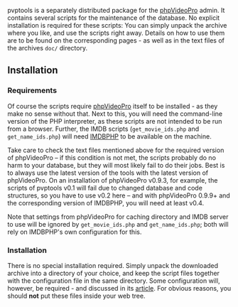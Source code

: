 pvptools is a separately distributed package for the
[phpVideoPro](https://github.com/IzzySoft/phpVideoPro) admin. It contains
several scripts for the maintenance of the database. No explicit
installation is required for these scripts: You can simply unpack the archive
where you like, and use the scripts right away. Details on how to use them are
to be found on the corresponding pages - as well as in the text files of the
archives `doc/` directory.

## Installation
### Requirements
Of course the scripts require
[phpVideoPro](https://github.com/IzzySoft/phpVideoPro) itself to be installed -
as they make no sense without that. Next to this, you will need the
command-line version of the PHP interpreter, as these scripts are not intended
to be run from a browser. Further, the IMDB scripts (`get_movie_ids.php` and
`get_name_ids.php`) will need [IMDBPHP](https://github.com/tboothman/IMDBPHP)
to be available on the machine.

Take care to check the text files mentioned above for the required version of
phpVideoPro – if this condition is not met, the scripts probably do no harm to
your database, but they will most likely fail to do their jobs. Best is to
always use the latest version of the tools with the latest version of
phpVideoPro. On an installation of phpVideoPro v0.9.3, for example, the scripts
of pvptools v0.1 will fail due to changed database and code structures, so you
have to use v0.2 here – and with phpVideoPro 0.9.9+ and the corresponding version
of IMDBPHP, you will need at least v0.4.

Note that settings from phpVideoPro for caching directory and IMDB server to use
will be ignored by `get_movie_ids.php` and `get_name_ids.php`; both will rely on
IMDBPHP's own configuration for this.

### Installation
There is no special installation required. Simply unpack the downloaded archive
into a directory of your choice, and keep the script files together with the
configuration file in the same directory. Some configuration will, however, be
required - and discussed in its [article](https://github.com/IzzySoft/pvptools/wiki/Configuration).
For obvious reasons, you should **not** put these files inside your web tree.

